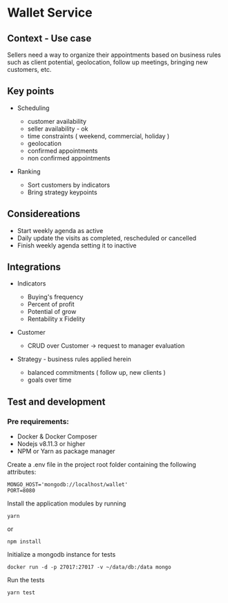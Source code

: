 # Wallet Service 

## Context - Use case

Sellers need a way to organize their appointments based on business rules
such as client potential, geolocation, follow up meetings, bringing new customers, etc.

## Key points

* Scheduling
    * customer availability
    * seller availability - ok
    * time constraints ( weekend, commercial, holiday )
    * geolocation
    * confirmed appointments
    * non confirmed appointments

* Ranking
    * Sort customers by indicators
    * Bring strategy keypoints

## Considereations

* Start weekly agenda as active
* Daily update the visits as completed, rescheduled or cancelled
* Finish weekly agenda setting it to inactive

## Integrations

* Indicators
    * Buying's frequency
    * Percent of profit 
    * Potential of grow
    * Rentability x Fidelity

* Customer 
    * CRUD over Customer -> request to manager evaluation


* Strategy - business rules applied herein
    * balanced commitments ( follow up, new clients )
    * goals over time 


## Test and development 

### Pre requirements:

* Docker & Docker Composer
* Nodejs v8.11.3 or higher
* NPM or Yarn as package manager

Create a .env file in the project root folder containing the following attributes:
```
MONGO_HOST='mongodb://localhost/wallet'
PORT=8080
```

Install the application modules by running
```
yarn
```
or 
```
npm install
``` 

Initialize a mongodb instance for tests
```
docker run -d -p 27017:27017 -v ~/data/db:/data mongo
```

Run the tests
``` 
yarn test
```  
